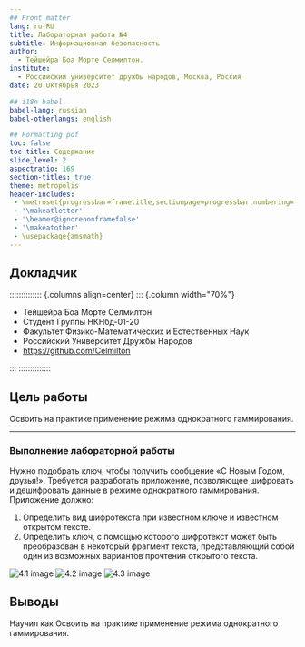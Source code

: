 ```yaml
---
## Front matter
lang: ru-RU
title: Лабораторная работа №4
subtitle: Информационная безопасность
author:
  - Тейшейра Боа Морте Селмилтон.
institute:
  - Российский университет дружбы народов, Москва, Россия
date: 20 Октябрья 2023

## i18n babel
babel-lang: russian
babel-otherlangs: english

## Formatting pdf
toc: false
toc-title: Содержание
slide_level: 2
aspectratio: 169
section-titles: true
theme: metropolis
header-includes:
 - \metroset{progressbar=frametitle,sectionpage=progressbar,numbering=fraction}
 - '\makeatletter'
 - '\beamer@ignorenonframefalse'
 - '\makeatother'
 - \usepackage{amsmath}
---
```



## Докладчик

:::::::::::::: {.columns align=center}
::: {.column width="70%"}

* Тейшейра Боа Морте Селмилтон
* Студент Группы НКНбд-01-20
* Факультет Физико-Математических и Естественных Наук
* Российский Университет Дружбы Народов
* <https://github.com/Celmilton>

:::
::::::::::::::

## Цель работы

Освоить на практике применение режима однократного гаммирования.

****


### Выполнение лабораторной работы

Нужно подобрать ключ, чтобы получить сообщение «С Новым Годом,
друзья!». Требуется разработать приложение, позволяющее шифровать и
дешифровать данные в режиме однократного гаммирования. Приложение
должно:
1. Определить вид шифротекста при известном ключе и известном открытом тексте.
2. Определить ключ, с помощью которого шифротекст может быть преобразован в некоторый фрагмент текста, представляющий собой один из
возможных вариантов прочтения открытого текста.

![4.1 image](image/imag1.png)
![4.2 image](image/imag2.png)
![4.3 image](image/imag3.png)

## Выводы

Научил как Освоить на практике применение режима однократного гаммирования.